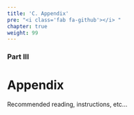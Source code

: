 ```yaml
---
title: 'C. Appendix'
pre: "<i class='fab fa-github'></i> "
chapter: true
weight: 99
---
```


### Part III

# Appendix

Recommended reading, instructions, etc...

